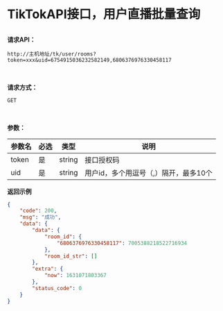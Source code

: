 # TikTokAPI接口，用户直播批量查询

## 
**请求API：**
```http
http://主机地址/tk/user/rooms?token=xxx&uid=6754915036232582149,6806376976330458117
```
**​**

**请求方式：**
```http
GET
```
**​**

**参数：**

| 参数名 | 必选 | 类型 | 说明 |
| --- | --- | --- | --- |
| token | 是 | string | 接口授权码 |
| uid | 是 | string | 用户id，多个用逗号（,）隔开，最多10个 |



**返回示例**
```json
{
	"code": 200,
	"msg": "成功",
	"data": {
		"data": {
			"room_id": {
				"6806376976330458117": 7005388218522716934
			},
			"room_id_str": []
		},
		"extra": {
			"now": 1631071803367
		},
		"status_code": 0
	}
}
```
